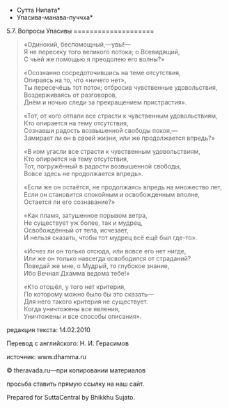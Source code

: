 * Сутта Нипата*
* Упасива\-манава\-пуччха*

5\.7\. Вопросы Упасивы
\=\=\=\=\=\=\=\=\=\=\=\=\=\=\=\=\=\=\=\=

> «Одинокий, беспомощный,—увы\!—  
> Я не пересеку того великого потока; о Всевидящий,  
> С чьей же помощью я преодолею его волны?»
>
> «Осознанно сосредоточившись на теме отсутствия,  
> Опираясь на то, что «ничего нет»,  
> Ты пересечёшь тот поток; отбросив чувственные удовольствия,  
> Воздерживаясь от разговоров,  
> Днём и ночью следи за прекращением пристрастия»\.
>
> «Тот, от кого отпали все страсти к чувственным удовольствиям,  
> Кто опирается на тему отсутствия,  
> Сознавши радость возвышенной свободы покоя,—  
> Замирает ли он в своей жизни, или же продолжается впредь?»
>
> «В ком угасли все страсти к чувственным удовольствиям,  
> Кто опирается на тему отсутствия,  
> Тот, погружённый в радости возвышенной свободы,  
> Вовсе здесь не продолжается впредь»\.
>
> «Если же он остаётся, не продолжаясь впредь на множество лет,  
> Если он становится спокойным и освобожденным вполне,  
> Остается ли его сознавание?»
>
> «Как пламя, затушенное порывом ветра,  
> Не существует уж более, так и мудрец,  
> Освобождённый от тела, исчезает,  
> И нельзя сказать, чтобы тот мудрец всё ещё был где\-то»\.
>
> «Исчез ли он только отсюда, или вовсе его нет нигде,  
> Или же он только навсегда освободился от страданий?  
> Поведай же мне, о Мудрый, то глубокое знание,  
> Ибо Вечная Дхамма ведома тебе\!»
>
> «Кто отошёл, у того нет критерия,  
> По которому можно было бы это сказать—  
> Для него такого критерия не существует\.  
> Когда уничтожены все явления,  
> Уничтожены и все способы описания»\.

редакция текста: 14\.02\.2010

Перевод с английского: Н\. И\. Герасимов

источник: www\.dhamma\.ru

© theravada\.ru—при копировании материалов

просьба ставить прямую ссылку на наш сайт\.

Prepared for SuttaCentral by Bhikkhu Sujato\.